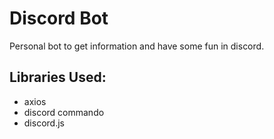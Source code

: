 # Discord Bot

Personal bot to get information and have some fun in discord.

## Libraries Used:
- axios
- discord commando
- discord.js